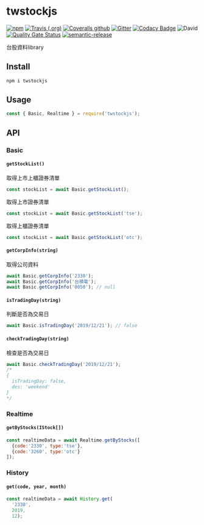 # twstockjs

[![npm](https://img.shields.io/npm/v/twstockjs)](https://www.npmjs.com/package/twstockjs)
[![Travis (.org)](https://img.shields.io/travis/bigtongue5566/twstockjs)](https://travis-ci.org/bigtongue5566/twstockjs)
[![Coveralls github](https://img.shields.io/coveralls/github/bigtongue5566/twstockjs)](https://coveralls.io/github/bigtongue5566/twstockjs)
[![Gitter](https://img.shields.io/gitter/room/bigtongue5566/twstockjs)](https://gitter.im/twstockjs/community)
[![Codacy Badge](https://api.codacy.com/project/badge/Grade/8075958aa3b64d849ed4ea54321bb524)](https://www.codacy.com/manual/bigtongue5566/twstockjs?utm_source=github.com&amp;utm_medium=referral&amp;utm_content=bigtongue5566/twstockjs&amp;utm_campaign=Badge_Grade)
![David](https://img.shields.io/david/bigtongue5566/twstockjs)
[![Quality Gate Status](https://sonarcloud.io/api/project_badges/measure?project=bigtongue5566_twstockjs&metric=alert_status)](https://sonarcloud.io/dashboard?id=bigtongue5566_twstockjs)
[![semantic-release](https://img.shields.io/badge/%20%20%F0%9F%93%A6%F0%9F%9A%80-semantic--release-e10079.svg)](https://github.com/semantic-release/semantic-release)

台股資料library

## Install

```bash
npm i twstockjs
```

## Usage

```javascript
const { Basic, Realtime } = require('twstockjs');
```

## API

### Basic

#### `getStockList()`

取得上市上櫃證券清單

```javascript
const stockList = await Basic.getStockList();
```

取得上市證券清單

```javascript
const stockList = await Basic.getStockList('tse');
```

取得上櫃證券清單

```javascript
const stockList = await Basic.getStockList('otc');
```

#### `getCorpInfo(string)`

取得公司資料

```javascript
await Basic.getCorpInfo('2330');
await Basic.getCorpInfo('台積電');
await Basic.getCorpInfo('0050'); // null
```

#### `isTradingDay(string)`

判斷是否為交易日

```javascript
await Basic.isTradingDay('2019/12/21'); // false
```

#### `checkTradingDay(string)`

檢查是否為交易日

```javascript
await Basic.checkTradingDay('2019/12/21');
/*
{
  isTradingDay: false,
  des: 'weekend'
}
*/
```

### Realtime

#### `getByStocks(IStock[])`

```javascript
const realtimeData = await Realtime.getByStocks([
  {code:'2330', type:'tse'},
  {code:'3260', type:'otc'}
]);
```

### History

#### `get(code, year, month)`

```javascript
const realtimeData = await History.get(
  '2330',
  2019,
  12);
```
